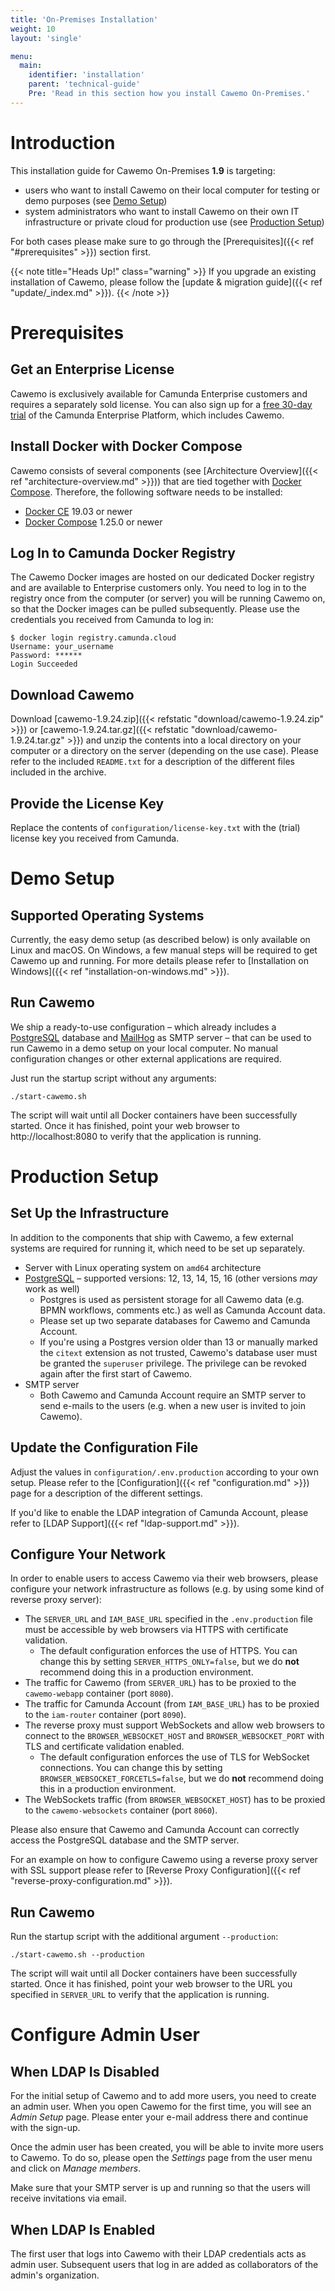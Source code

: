 ```yaml
---
title: 'On-Premises Installation'
weight: 10
layout: 'single'

menu:
  main:
    identifier: 'installation'
    parent: 'technical-guide'
    Pre: 'Read in this section how you install Cawemo On-Premises.'
---
```


# Introduction

This installation guide for Cawemo On-Premises **1.9** is targeting:

* users who want to install Cawemo on their local computer for testing or demo purposes (see [Demo Setup](#demo-setup))
* system administrators who want to install Cawemo on their own IT infrastructure or private cloud for production use
  (see [Production Setup](#production-setup))

For both cases please make sure to go through the [Prerequisites]({{< ref "#prerequisites" >}}) section first.

{{< note title="Heads Up!" class="warning" >}}
If you upgrade an existing installation of Cawemo, please follow the [update & migration guide]({{< ref "update/_index.md" >}}).
{{< /note >}}

# Prerequisites

## Get an Enterprise License
Cawemo is exclusively available for Camunda Enterprise customers and requires a separately sold license.
You can also sign up for a [free 30-day trial](https://camunda.com/download/enterprise) of the Camunda Enterprise Platform,
which includes Cawemo.

## Install Docker with Docker Compose
Cawemo consists of several components (see [Architecture Overview]({{< ref "architecture-overview.md" >}})) that are tied together with [Docker Compose](https://docs.docker.com/compose/).
Therefore, the following software needs to be installed:

- [Docker CE](https://docs.docker.com/install/) 19.03 or newer
- [Docker Compose](https://docs.docker.com/compose/) 1.25.0 or newer

## Log In to Camunda Docker Registry
The Cawemo Docker images are hosted on our dedicated Docker registry and are available to Enterprise customers only.
You need to log in to the registry once from the computer (or server) you will be running Cawemo on, so that the Docker
images can be pulled subsequently. Please use the credentials you received from Camunda to log in:

```
$ docker login registry.camunda.cloud
Username: your_username
Password: ******
Login Succeeded
```

## Download Cawemo
Download [cawemo-1.9.24.zip]({{< refstatic "download/cawemo-1.9.24.zip" >}}) or [cawemo-1.9.24.tar.gz]({{< refstatic "download/cawemo-1.9.24.tar.gz" >}})
and unzip the contents into a local directory on your computer or a directory on the server (depending on the use case).
Please refer to the included `README.txt` for a description of the different files included in the archive.

## Provide the License Key
Replace the contents of `configuration/license-key.txt` with the (trial) license key you received from Camunda.

# Demo Setup
## Supported Operating Systems
Currently, the easy demo setup (as described below) is only available on Linux and macOS. On Windows, a few manual
steps will be required to get Cawemo up and running. For more details please refer to
[Installation on Windows]({{< ref "installation-on-windows.md" >}}).

## Run Cawemo
We ship a ready-to-use configuration – which already includes a [PostgreSQL](https://www.postgresql.org/) database and
[MailHog](https://github.com/mailhog/MailHog) as SMTP server – that can be used to run Cawemo in a demo setup on your
local computer. No manual configuration changes or other external applications are required.

Just run the startup script without any arguments:
```
./start-cawemo.sh
```
The script will wait until all Docker containers have been successfully started. Once it has finished, point your web
browser to http://localhost:8080 to verify that the application is running.

# Production Setup

## Set Up the Infrastructure

In addition to the components that ship with Cawemo, a few external systems are required for running it, which need to be set up separately.

- Server with Linux operating system on `amd64` architecture
- [PostgreSQL](https://www.postgresql.org/) – supported versions: 12, 13, 14, 15, 16 (other versions _may_ work as well)
  - Postgres is used as persistent storage for all Cawemo data (e.g. BPMN workflows, comments etc.) as well as Camunda Account data.
  - Please set up two separate databases for Cawemo and Camunda Account.
  - If you're using a Postgres version older than 13 or manually marked the `citext` extension as not trusted, Cawemo's database user must be granted the `superuser` privilege.
    The privilege can be revoked again after the first start of Cawemo.
- SMTP server
  - Both Cawemo and Camunda Account require an SMTP server to send e-mails to the users (e.g. when a new user is invited to join Cawemo).

## Update the Configuration File

Adjust the values in `configuration/.env.production` according to your own setup. Please refer to the
[Configuration]({{< ref "configuration.md" >}}) page for a description of the different settings.

If you'd like to enable the LDAP integration of Camunda Account, please refer to [LDAP Support]({{< ref "ldap-support.md" >}}).

## Configure Your Network
In order to enable users to access Cawemo via their web browsers, please configure your network infrastructure as
follows (e.g. by using some kind of reverse proxy server):

* The `SERVER_URL` and `IAM_BASE_URL` specified in the `.env.production` file must be accessible by web browsers via HTTPS with certificate validation.
  * The default configuration enforces the use of HTTPS.
    You can change this by setting `SERVER_HTTPS_ONLY=false`, but we do **not** recommend doing this in a production environment.
* The traffic for Cawemo (from `SERVER_URL`) has to be proxied to the `cawemo-webapp` container (port `8080`).
* The traffic for Camunda Account (from `IAM_BASE_URL`) has to be proxied to the `iam-router` container (port `8090`).
* The reverse proxy must support WebSockets and allow web browsers to connect to the `BROWSER_WEBSOCKET_HOST`
and `BROWSER_WEBSOCKET_PORT` with TLS and certificate validation enabled.
  * The default configuration enforces the use of TLS for WebSocket connections.
    You can change this by setting `BROWSER_WEBSOCKET_FORCETLS=false`, but we do **not** recommend doing this in a production environment.
* The WebSockets traffic (from `BROWSER_WEBSOCKET_HOST`) has to be proxied to the `cawemo-websockets` container (port `8060`).

Please also ensure that Cawemo and Camunda Account can correctly access the PostgreSQL database and the SMTP server.

For an example on how to configure Cawemo using a reverse proxy server with SSL support please refer to [Reverse Proxy Configuration]({{< ref "reverse-proxy-configuration.md" >}}).

## Run Cawemo
Run the startup script with the additional argument `--production`:
```
./start-cawemo.sh --production
```
The script will wait until all Docker containers have been successfully started. Once it has finished, point your web
browser to the URL you specified in `SERVER_URL` to verify that the application is running.

# Configure Admin User

## When LDAP Is Disabled

For the initial setup of Cawemo and to add more users, you need to create an admin user. When you open Cawemo for the
first time, you will see an *Admin Setup* page. Please enter your e-mail address there and continue with the sign-up.

Once the admin user has been created, you will be able to invite more users to Cawemo. To do so, please open the *Settings*
page from the user menu and click on *Manage members*.

Make sure that your SMTP server is up and running so that the users will receive invitations via email.

## When LDAP Is Enabled

The first user that logs into Cawemo with their LDAP credentials acts as admin user.
Subsequent users that log in are added as collaborators of the admin's organization.
